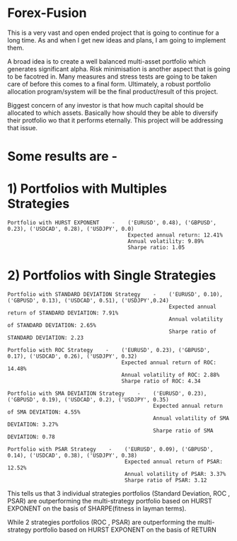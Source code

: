 # Forex-Fusion

This is a very vast and open ended project that is going to continue for a long time. As and when I get new ideas and plans, I am going to implement them.

A broad idea is to create a well balanced multi-asset portfolio which generates significant alpha. Risk minimisation is another aspect that is going to be facotred in. Many measures and stress tests are going to be taken care of before this comes to a final form. Ultimately, a robust portfolio allocation program/system will be the final product/result of this project.

Biggest concern of any investor is that how much capital should be allocated to which assets. Basically how should they be able to diversify their protfolio wo that it performs eternally. This project will be addressing that issue.


# Some results are - 

 
#    1) Portfolios with Multiples Strategies

        
    Portfolio with HURST EXPONENT    -    ('EURUSD', 0.48), ('GBPUSD', 0.23), ('USDCAD', 0.28), ('USDJPY', 0.0)
                                          Expected annual return: 12.41%
                                          Annual volatility: 9.89%
                                          Sharpe ratio: 1.05
                                              
                
#    2) Portfolios with Single Strategies
        
    
    
    
    
    Portfolio with STANDARD DEVIATION Strategy    -    ('EURUSD', 0.10), ('GBPUSD', 0.13), ('USDCAD', 0.51), ('USDJPY',0.24) 
                                                       Expected annual return of STANDARD DEVIATION: 7.91%
                                                       Annual volatility of STANDARD DEVIATION: 2.65%
                                                       Sharpe ratio of STANDARD DEVIATION: 2.23
                                                       
    Portfolio with ROC Strategy    -    ('EURUSD', 0.23), ('GBPUSD', 0.17), ('USDCAD', 0.26), ('USDJPY', 0.32)
                                        Expected annual return of ROC: 14.48%
                                        Annual volatility of ROC: 2.88%
                                        Sharpe ratio of ROC: 4.34
                                        
    Portfolio with SMA DEVIATION Strategy    -    ('EURUSD', 0.23), ('GBPUSD', 0.19), ('USDCAD', 0.2), ('USDJPY', 0.35)
                                                  Expected annual return of SMA DEVIATION: 4.55%
                                                  Annual volatility of SMA DEVIATION: 3.27%
                                                  Sharpe ratio of SMA DEVIATION: 0.78
                                                  
    Portfolio with PSAR Strategy    -    ('EURUSD', 0.09), ('GBPUSD', 0.14), ('USDCAD', 0.38), ('USDJPY', 0.38)
                                         Expected annual return of PSAR: 12.52%
                                         Annual volatility of PSAR: 3.37%
                                         Sharpe ratio of PSAR: 3.12
                                             
                                             
This tells us that 3 individual strategies portfolios (Standard Deviation, ROC , PSAR) are outperforming the multi-strategy portfolio based on HURST EXPONENT on the basis of SHARPE(fitness in layman terms).

While 2 strategies portfolios (ROC , PSAR) are outperforming the multi-strategy portfolio based on HURST EXPONENT on the basis of RETURN
